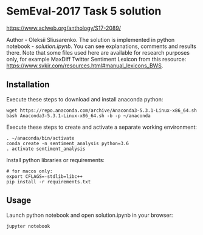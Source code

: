 # SemEval-2017 Task 5 solution

https://www.aclweb.org/anthology/S17-2089/

Author - Oleksii Sliusarenko. The solution is implemented in python notebook - *solution.ipynb*. You can see explanations, comments and results there. Note that some files used here are available for research purposes only, for example MaxDiff Twitter Sentiment Lexicon from this resource: <https://www.svkir.com/resources.html#manual_lexicons_BWS>.

## Installation

Execute these steps to download and install anaconda python:

```
wget https://repo.anaconda.com/archive/Anaconda3-5.3.1-Linux-x86_64.sh
bash Anaconda3-5.3.1-Linux-x86_64.sh -b -p ~/anaconda
```

Execute these steps to create and activate a separate working environment:

```
. ~/anaconda/bin/activate
conda create -n sentiment_analysis python=3.6
. activate sentiment_analysis
```

Install python libraries or requirements:

```
# for macos only:
export CFLAGS=-stdlib=libc++
pip install -r requirements.txt
```

## Usage

Launch python notebook and open solution.ipynb in your browser:

```
jupyter notebook
```
